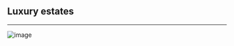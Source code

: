 ## Luxury estates
--- -
![image](https://github.com/user-attachments/assets/a5566af0-d553-4171-81b8-e25dd0076277)
